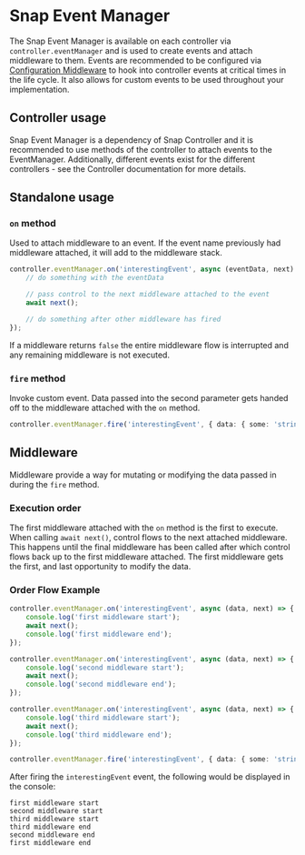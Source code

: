 # Snap Event Manager


The Snap Event Manager is available on each controller via `controller.eventManager` and is used to create events and attach middleware to them. Events are recommended to be configured via [Configuration Middleware](https://github.com/searchspring/snap/tree/main/docs/REFERENCE_CONFIGURATION_MIDDLEWARE.md) to hook into controller events at critical times in the life cycle. It also allows for custom events to be used throughout your implementation.


## Controller usage
Snap Event Manager is a dependency of Snap Controller and it is recommended to use methods of the controller to attach events to the EventManager. Additionally, different events exist for the different controllers - see the Controller documentation for more details.

## Standalone usage
### `on` method
Used to attach middleware to an event. If the event name previously had middleware attached, it will add to the middleware stack.

```typescript
controller.eventManager.on('interestingEvent', async (eventData, next) => {
	// do something with the eventData

	// pass control to the next middleware attached to the event
	await next();

	// do something after other middleware has fired
});
```

If a middleware returns `false` the entire middleware flow is interrupted and any remaining middleware is not executed.

### `fire` method
Invoke custom event. Data passed into the second parameter gets handed off to the middleware attached with the `on` method.

```typescript
controller.eventManager.fire('interestingEvent', { data: { some: 'string' } });
```

## Middleware
Middleware provide a way for mutating or modifying the data passed in during the `fire` method.

### Execution order
The first middleware attached with the `on` method is the first to execute. When calling `await next()`, control flows to the next attached middleware. This happens until the final middleware has been called after which control flows back up to the first middleware attached. The first middleware gets the first, and last opportunity to modify the data.

### Order Flow Example

```typescript
controller.eventManager.on('interestingEvent', async (data, next) => {
	console.log('first middleware start');
	await next();
	console.log('first middleware end');
});

controller.eventManager.on('interestingEvent', async (data, next) => {
	console.log('second middleware start');
	await next();
	console.log('second middleware end');
});

controller.eventManager.on('interestingEvent', async (data, next) => {
	console.log('third middleware start');
	await next();
	console.log('third middleware end');
});

controller.eventManager.fire('interestingEvent', { data: { some: 'string' } } );

```

After firing the `interestingEvent` event, the following would be displayed in the console:
```text
first middleware start
second middleware start
third middleware start
third middleware end
second middleware end
first middleware end
```